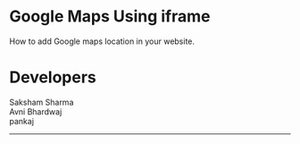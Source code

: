 # Google Maps Using iframe
How to add Google maps location in your website.
# Developers 
Saksham Sharma <br>
Avni Bhardwaj <br>
pankaj<br>

******************************************
